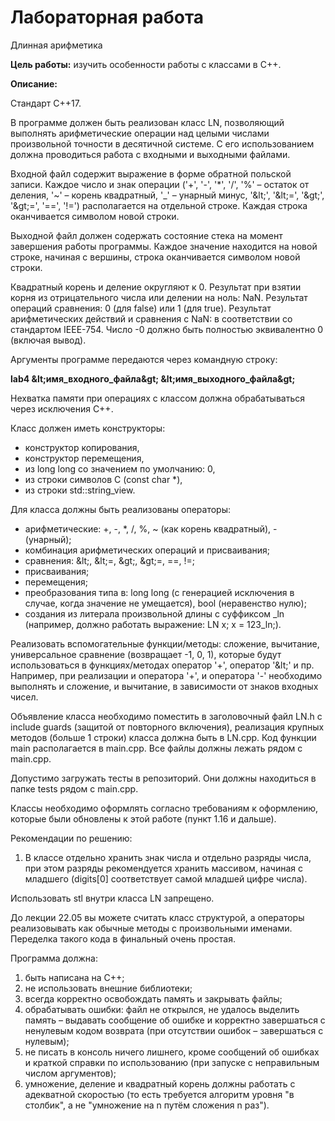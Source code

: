 # Лабораторная работа
 Длинная арифметика

**Цель работы:** изучить особенности работы с классами в C++.

**Описание:**

Стандарт С++17.

В программе должен быть реализован класс LN, позволяющий выполнять арифметические операции над целыми числами произвольной точности в десятичной системе. С его использованием должна проводиться работа с входными и выходными файлами.

Входной файл содержит выражение в форме обратной польской записи. Каждое число и знак операции (&#39;+&#39;, &#39;-&#39;, &#39;\*&#39;, &#39;/&#39;, &#39;%&#39; – остаток от деления, &#39;~&#39; – корень квадратный, &#39;\_&#39; – унарный минус, &#39;\&lt;&#39;, &#39;\&lt;=&#39;, &#39;\&gt;&#39;, &#39;\&gt;=&#39;, &#39;==&#39;, &#39;!=&#39;) располагается на отдельной строке. Каждая строка оканчивается символом новой строки.

Выходной файл должен содержать состояние стека на момент завершения работы программы. Каждое значение находится на новой строке, начиная с вершины, строка оканчивается символом новой строки.

Квадратный корень и деление округляют к 0. Результат при взятии корня из отрицательного числа или делении на ноль: NaN. Результат операций сравнения: 0 (для false) или 1 (для true). Результат арифметических действий и сравнения с NaN: в соответствии со стандартом IEEE-754. Число -0 должно быть полностью эквивалентно 0 (включая вывод).

Аргументы программе передаются через командную строку:

**lab4 \&lt;имя\_входного\_файла\&gt; \&lt;имя\_выходного\_файла\&gt;**

Нехватка памяти при операциях с классом должна обрабатываться через исключения C++.

Класс должен иметь конструкторы:

- конструктор копирования,
- конструктор перемещения,
- из long long со значением по умолчанию: 0,
- из строки символов C (const char \*),
- из строки std::string\_view.

Для класса должны быть реализованы операторы:

- арифметические: +, -, \*, /, %, ~ (как корень квадратный), - (унарный);
- комбинация арифметических операций и присваивания;
- сравнения: \&lt;, \&lt;=, \&gt;, \&gt;=, ==, !=;
- присваивания;
- перемещения;
- преобразования типа в: long long (с генерацией исключения в случае, когда значение не умещается), bool (неравенство нулю);
- создания из литерала произвольной длины с суффиксом \_ln (например, должно работать выражение: LN x; x = 123\_ln;).

Реализовать вспомогательные функции/методы: сложение, вычитание, универсальное сравнение (возвращает -1, 0, 1), которые будут использоваться в функциях/методах оператор &#39;+&#39;, оператор &#39;\&lt;&#39; и пр. Например, при реализации и оператора &#39;+&#39;, и оператора &#39;-&#39; необходимо выполнять и сложение, и вычитание, в зависимости от знаков входных чисел.

Объявление класса необходимо поместить в заголовочный файл LN.h с include guards (защитой от повторного включения), реализация крупных методов (больше 1 строки) класса должна быть в LN.cpp. Код функции main располагается в main.cpp. Все файлы должны лежать рядом с main.cpp.

Допустимо загружать тесты в репозиторий. Они должны находиться в папке tests рядом с main.cpp.

Классы необходимо оформлять согласно требованиям к оформлению, которые были обновлены к этой работе (пункт 1.16 и дальше).

Рекомендации по решению:

1. В классе отдельно хранить знак числа и отдельно разряды числа, при этом разряды рекомендуется хранить массивом, начиная с младшего (digits[0] соответствует самой младшей цифре числа).

Использовать stl внутри класса LN запрещено.

До лекции 22.05 вы можете считать класс структурой, а операторы реализовывать как обычные методы с произвольными именами. Переделка такого кода в финальный очень простая.

Программа должна:

1. быть написана на C++;
2. не использовать внешние библиотеки;
3. всегда корректно освобождать память и закрывать файлы;
4. обрабатывать ошибки: файл не открылся, не удалось выделить память – выдавать сообщение об ошибке и корректно завершаться с ненулевым кодом возврата (при отсутствии ошибок – завершаться с нулевым);
5. не писать в консоль ничего лишнего, кроме сообщений об ошибках и краткой справки по использованию (при запуске с неправильным числом аргументов);
6. умножение, деление и квадратный корень должны работать с адекватной скоростью (то есть требуется алгоритм уровня &quot;в столбик&quot;, а не &quot;умножение на n путём сложения n раз&quot;).
